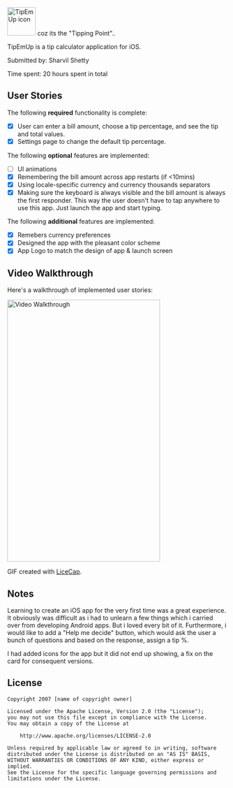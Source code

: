 
<img src = "http://i.imgur.com/HEZBnpc.png" width="65" height="65" alt = "TipEmUp icon" />
coz its the "Tipping Point"..

TipEmUp is a tip calculator application for iOS.

Submitted by: Sharvil Shetty

Time spent: 20 hours spent in total

## User Stories

The following **required** functionality is complete:

* [X] User can enter a bill amount, choose a tip percentage, and see the tip and total values.
* [X] Settings page to change the default tip percentage.

The following **optional** features are implemented:
* [ ] UI animations
* [X] Remembering the bill amount across app restarts (if <10mins)
* [X] Using locale-specific currency and currency thousands separators
* [X] Making sure the keyboard is always visible and the bill amount is always the first responder. This way the user doesn't have to tap anywhere to use this app. Just launch the app and start typing.

The following **additional** features are implemented:

- [X] Remebers currency preferences
- [X] Designed the app with the pleasant color scheme
- [X] App Logo to match the design of app & launch screen

## Video Walkthrough 

Here's a walkthrough of implemented user stories:

<img src="http://i.imgur.com/r3DqMh5.gif" width="350" height="600" alt="Video Walkthrough" />

GIF created with [LiceCap](http://www.cockos.com/licecap/).

## Notes

Learning to create an iOS app for the very first time was a great experience. It obviously was difficult as i had to unlearn a few things which i carried over from developing Android apps. But i loved every bit of it. 
Furthermore, i would like to add a "Help me decide" button, which would ask the user a bunch of questions and based on the response, assign a tip %. 

I had added icons for the app but it did not end up showing, a fix on the card for consequent versions. 

## License

    Copyright 2007 [name of copyright owner]

    Licensed under the Apache License, Version 2.0 (the "License");
    you may not use this file except in compliance with the License.
    You may obtain a copy of the License at

        http://www.apache.org/licenses/LICENSE-2.0

    Unless required by applicable law or agreed to in writing, software
    distributed under the License is distributed on an "AS IS" BASIS,
    WITHOUT WARRANTIES OR CONDITIONS OF ANY KIND, either express or implied.
    See the License for the specific language governing permissions and
    limitations under the License.
